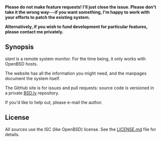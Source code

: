 **Please do not make feature requests!  I'll just close the issue.
Please don't take it the wrong way---if you want something, I'm happy to
work with your efforts to patch the existing system.**

**Alternatively, if you wish to fund development for particular
features, please contact me privately.**

## Synopsis

*slant* is a remote system monitor.  For the time being, it only works
with OpenBSD hosts.

The website has all the information you might need, and the manpages
document the system itself.

The GitHub site is for issues and pull requests: source code is
versioned in a private [BSD.lv](https://bsd.lv) repository.

If you'd like to help out, please e-mail the author.

## License

All sources use the ISC (like OpenBSD) license.
See the [LICENSE.md](LICENSE.md) file for details.
